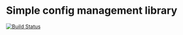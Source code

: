 # Simple config management library
[![Build Status](https://travis-ci.org/Kachit/config.svg?branch=master)](https://travis-ci.org/Kachit/config)
````